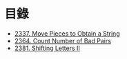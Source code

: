 # 目錄

- [2337. Move Pieces to Obtain a String](./2337.%20Move%20Pieces%20to%20Obtain%20a%20String.md)
- [2364. Count Number of Bad Pairs](./2364.%20Count%20Number%20of%20Bad%20Pairs.md)
- [2381. Shifting Letters II](./2381.%20Shifting%20Letters%20II.md)
